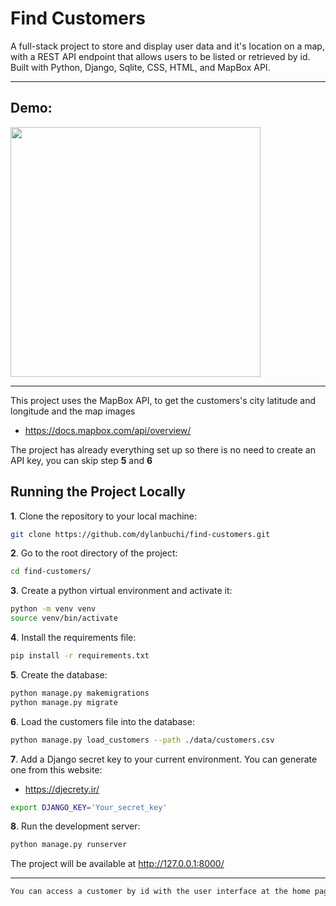 # Find Customers

A full-stack project to store and display user data and it's location on a map, with a REST API endpoint that allows users to be listed or retrieved by id. Built with Python, Django, Sqlite, CSS, HTML, and MapBox API.

---
## Demo:
<img src=https://user-images.githubusercontent.com/52018183/107127881-ef5afc80-6897-11eb-8ff6-0bc4377c2bd5.gif with=400 height=400/>

-------

This project uses the MapBox API, to get the customers's city latitude and longitude and the map images
- https://docs.mapbox.com/api/overview/ 

The project has already everything set up so there is no need to create an API key, you can skip step **5** and **6**

## Running the Project Locally

**1**. Clone the repository to your local machine:
```bash
git clone https://github.com/dylanbuchi/find-customers.git
```
**2**. Go to the root directory of the project:

```bash
cd find-customers/
```
**3**. Create a python virtual environment and activate it:

```bash
python -m venv venv
source venv/bin/activate
```
**4**. Install the requirements file:
  
```bash
pip install -r requirements.txt
```

**5**. Create the database:
```bash
python manage.py makemigrations
python manage.py migrate
```

**6**. Load the customers file into the database:
```bash
python manage.py load_customers --path ./data/customers.csv
``` 

**7**. Add a Django secret key to your current environment. You can generate one from this website:
 - https://djecrety.ir/

```bash
export DJANGO_KEY='Your_secret_key'
```

**8**. Run the development server:

```bash
python manage.py runserver
```

The project will be available at http://127.0.0.1:8000/

---
```bash
You can access a customer by id with the user interface at the home page or like this: http://127.0.0.1:8000/api/v1/customers/{id_number}/
```
